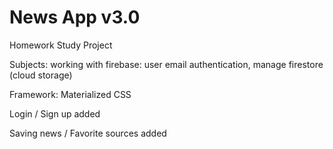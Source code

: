 # News App v3.0
Homework Study Project

Subjects: working with firebase: user email authentication, manage firestore (cloud storage)

Framework: Materialized CSS

Login / Sign up added

Saving news / Favorite sources added
